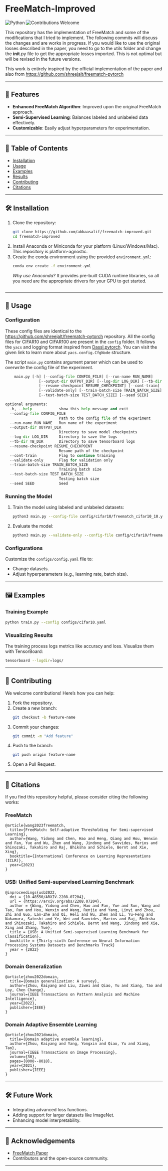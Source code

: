 # FreeMatch-Improved

![Python](https://img.shields.io/badge/Python-3.8%2B-blue)
![Contributions Welcome](https://img.shields.io/badge/Contributions-Welcome-brightgreen)

This repository has the implementation of FreeMatch and some of the modifications that I tried to implement. The following commits will discuss the changes and are works in progress. If you would like to use the original losses described in the paper, you need to go to the utils folder and change the __init__.py file to get the appropriate losses imported. This is not optimal but will be revised in the future versions.

This work is entirely inspired by the official implementation of the paper and also from https://github.com/shreejalt/freematch-pytorch


---

## 🚀 Features

- **Enhanced FreeMatch Algorithm**: Improved upon the original FreeMatch approach.
- **Semi-Supervised Learning**: Balances labeled and unlabeled data effectively.
- **Customizable**: Easily adjust hyperparameters for experimentation.

---

## 📖 Table of Contents

- [Installation](#installation)
- [Usage](#usage)
- [Examples](#examples)
- [Results](#results)
- [Contributing](#contributing)
- [Citations](#citations)

---

## 🛠️ Installation

1. Clone the repository:
   ```bash
   git clone https://github.com/abbaasalif/freematch-improved.git
   cd freematch-improved
   ```
2. Install Anaconda or Miniconda for your platform (Linux/Windows/Mac). This repository is platform-agnostic.
3. Create the conda environment using the provided `environment.yml`:
   ```bash
   conda env create -f environment.yml
   ```
   *Why use Anaconda?* It provides pre-built CUDA runtime libraries, so all you need are the appropriate drivers for your GPU to get started.
   ```

---

## 🎯 Usage

### Configuration

These config files are identical to the https://github.com/shreejalt/freematch-pytorch repository. 
All the config files for CIFAR10 and CIFAR100 are present in the `config` folder. It follows the `yacs` and logging format inspired from [Dassl.pytorch](https://github.com/KaiyangZhou/Dassl.pytorch). You can visit the given link to learn more about `yacs.config.CfgNode` structure. 

The script `main.py` contains argument parser which can be used to overwrite the config file of the experiment. 

```python
	main.py [-h] [--config-file CONFIG_FILE] [--run-name RUN_NAME]
               [--output-dir OUTPUT_DIR] [--log-dir LOG_DIR] [--tb-dir TB_DIR]
               [--resume-checkpoint RESUME_CHECKPOINT] [--cont-train]
               [--validate-only] [--train-batch-size TRAIN_BATCH_SIZE]
               [--test-batch-size TEST_BATCH_SIZE] [--seed SEED]

optional arguments:
  -h, --help            show this help message and exit
  --config-file CONFIG_FILE
                        Path to the config file of the experiment
  --run-name RUN_NAME   Run name of the experiment
  --output-dir OUTPUT_DIR
                        Directory to save model checkpoints
  --log-dir LOG_DIR     Directory to save the logs
  --tb-dir TB_DIR       Directory to save tensorboard logs
  --resume-checkpoint RESUME_CHECKPOINT
                        Resume path of the checkpoint
  --cont-train          Flag to continue training
  --validate-only       Flag for validation only
  --train-batch-size TRAIN_BATCH_SIZE
                        Training batch size
  --test-batch-size TEST_BATCH_SIZE
                        Testing batch size
  --seed SEED           Seed
```

### Running the Model
1. Train the model using labeled and unlabeled datasets:
   ```bash
   python3 main.py --config-file config/cifar10/freematch_cifar10_10.yaml
   ```

2. Evaluate the model:
   ```bash
   python3 main.py --validate-only --config-file config/cifar10/freematch_cifar10_10.yaml --resume logs/freematch_cifar10_10/model_ckpt/best_checkpoint.pth.
   ```

### Configurations
Customize the `configs/config.yaml` file to:
- Change datasets.
- Adjust hyperparameters (e.g., learning rate, batch size).

---

## 🖼️ Examples

### Training Example
```bash
python train.py --config configs/cifar10.yaml
```

### Visualizing Results
The training process logs metrics like accuracy and loss. Visualize them with TensorBoard:
```bash
tensorboard --logdir=logs/
```

---


## 🤝 Contributing

We welcome contributions! Here’s how you can help:
1. Fork the repository.
2. Create a new branch:
   ```bash
   git checkout -b feature-name
   ```
3. Commit your changes:
   ```bash
   git commit -m "Add feature"
   ```
4. Push to the branch:
   ```bash
   git push origin feature-name
   ```
5. Open a Pull Request.

---
## 📜 Citations

If you find this repository helpful, please consider citing the following works:

### FreeMatch
```
@article{wang2023freematch,
  title={FreeMatch: Self-adaptive Thresholding for Semi-supervised Learning},
  author={Wang, Yidong and Chen, Hao and Heng, Qiang and Hou, Wenxin and Fan, Yue and Wu, Zhen and Wang, Jindong and Savvides, Marios and Shinozaki, Takahiro and Raj, Bhiksha and Schiele, Bernt and Xie, Xing},
  booktitle={International Conference on Learning Representations (ICLR)},
  year={2023}
}
```

### USB: Unified Semi-supervised Learning Benchmark
```
@inproceedings{usb2022,
  doi = {10.48550/ARXIV.2208.07204},
  url = {https://arxiv.org/abs/2208.07204},
  author = {Wang, Yidong and Chen, Hao and Fan, Yue and Sun, Wang and Tao, Ran and Hou, Wenxin and Wang, Renjie and Yang, Linyi and Zhou, Zhi and Guo, Lan-Zhe and Qi, Heli and Wu, Zhen and Li, Yu-Feng and Nakamura, Satoshi and Ye, Wei and Savvides, Marios and Raj, Bhiksha and Shinozaki, Takahiro and Schiele, Bernt and Wang, Jindong and Xie, Xing and Zhang, Yue},
  title = {USB: A Unified Semi-supervised Learning Benchmark for Classification},
  booktitle = {Thirty-sixth Conference on Neural Information Processing Systems Datasets and Benchmarks Track}
  year = {2022}
}
```

### Domain Generalization
```
@article{zhou2022domain,
  title={Domain generalization: A survey},
  author={Zhou, Kaiyang and Liu, Ziwei and Qiao, Yu and Xiang, Tao and Loy, Chen Change},
  journal={IEEE Transactions on Pattern Analysis and Machine Intelligence},
  year={2022},
  publisher={IEEE}
}
```

### Domain Adaptive Ensemble Learning
```
@article{zhou2021domain,
  title={Domain adaptive ensemble learning},
  author={Zhou, Kaiyang and Yang, Yongxin and Qiao, Yu and Xiang, Tao},
  journal={IEEE Transactions on Image Processing},
  volume={30},
  pages={8008--8018},
  year={2021},
  publisher={IEEE}
}
```

---



## 🛠️ Future Work

- Integrating advanced loss functions.
- Adding support for larger datasets like ImageNet.
- Enhancing model interpretability.

---

## 🙌 Acknowledgements

- [FreeMatch Paper](https://arxiv.org/abs/2205.07246)
- Contributors and the open-source community.

---
